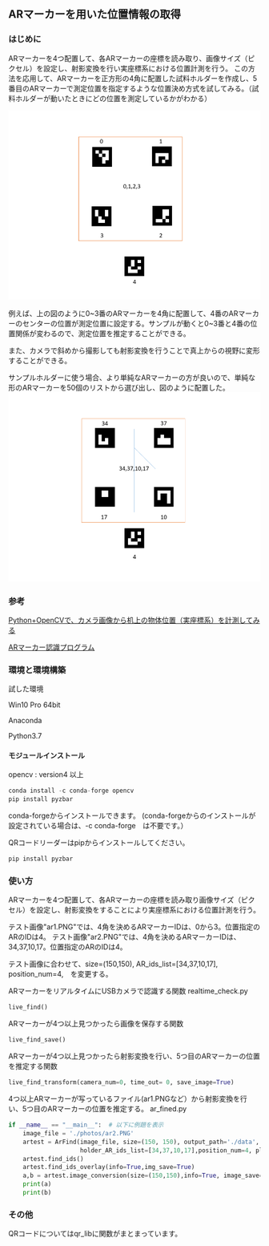 
## ARマーカーを用いた位置情報の取得


### はじめに
ARマーカーを4つ配置して、各ARマーカーの座標を読み取り、画像サイズ（ピクセル）を設定し、射影変換を行い実座標系における位置計測を行う。
この方法を応用して、ARマーカーを正方形の4角に配置した試料ホルダーを作成し、5番目のARマーカーで測定位置を指定するような位置決め方式を試してみる。（試料ホルダーが動いたときにどの位置を測定しているかがわかる）

![ar1](./readme_figs/ar1.PNG)

例えば、上の図のように0~3番のARマーカーを4角に配置して、4番のARマーカーのセンターの位置が測定位置に設定する。サンプルが動くと0~3番と4番の位置関係が変わるので、測定位置を推定することができる。

また、カメラで斜めから撮影しても射影変換を行うことで真上からの視野に変形することができる。

サンプルホルダーに使う場合、より単純なARマーカーの方が良いので、単純な形のARマーカーを50個のリストから選び出し、図のように配置した。
![ar2](./readme_figs/ar2.PNG)


### 参考
[Python+OpenCVで、カメラ画像から机上の物体位置（実座標系）を計測してみる](https://qiita.com/code0327/items/c6e468da7007734c897f)

[ARマーカー認識プログラム](https://qiita.com/hsgucci/items/37becbb8bfe04330ce14)

### 環境と環境構築
試した環境

Win10 Pro 64bit

Anaconda

Python3.7

#### モジュールインストール

opencv : version4 以上  

```Python
conda install -c conda-forge opencv
pip install pyzbar
```
conda-forgeからインストールできます。
(conda-forgeからのインストールが設定されている場合は、-c conda-forge　は不要です。）

QRコードリーダーはpipからインストールしてください。
```Python
pip install pyzbar
```



### 使い方

ARマーカーを4つ配置して、各ARマーカーの座標を読み取り画像サイズ（ピクセル）を設定し、射影変換をすることにより実座標系における位置計測を行う。

テスト画像"ar1.PNG"では、4角を決めるARマーカーIDは、0から3。位置指定のARのIDは4。
テスト画像"ar2.PNG"では、4角を決めるARマーカーIDは、34,37,10,17。位置指定のARのIDは4。

テスト画像に合わせて、size=(150,150), AR_ids_list=[34,37,10,17], position_num=4,　を変更する。

ARマーカーをリアルタイムにUSBカメラで認識する関数
realtime_check.py
```python
live_find()    
```
ARマーカーが4つ以上見つかったら画像を保存する関数
```python
live_find_save()
```
ARマーカーが4つ以上見つかったら射影変換を行い、5つ目のARマーカーの位置を推定する関数
```python
live_find_transform(camera_num=0, time_out= 0, save_image=True)
```

4つ以上ARマーカーが写っているファイル(ar1.PNGなど）から射影変換を行い、5つ目のARマーカーの位置を推定する。
ar_fined.py

```python
if __name__ == "__main__":  # 以下に例題を表示
    image_file = './photos/ar2.PNG'
    artest = ArFind(image_file, size=(150, 150), output_path='./data', 
                    holder_AR_ids_list=[34,37,10,17],position_num=4, plot_flag=True)
    artest.find_ids()
    artest.find_ids_overlay(info=True,img_save=True)
    a,b = artest.image_conversion(size=(150,150),info=True, image_save=True, ar_cut_position='edge')
    print(a)
    print(b)
```

### その他
QRコードについてはqr_libに関数がまとまっています。
